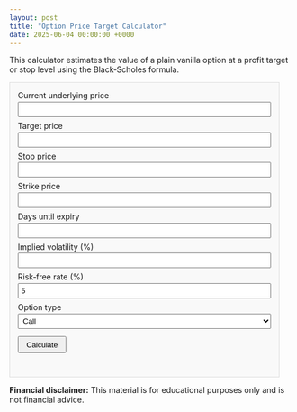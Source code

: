 ```yaml
---
layout: post
title: "Option Price Target Calculator"
date: 2025-06-04 00:00:00 +0000
---
```


<style>
.calc-box {
  max-width: 450px;
  padding: 1em;
  border: 1px solid #ddd;
  background: #f9f9f9;
}
.calc-box label {
  display: block;
  margin-bottom: 0.5em;
}
.calc-box input,
.calc-box select {
  width: 100%;
  padding: 0.3em;
  margin-top: 0.2em;
}
.calc-box button {
  margin-top: 0.5em;
  padding: 0.4em 1em;
}
</style>

<p>This calculator estimates the value of a plain vanilla option at a profit
 target or stop level using the Black‑Scholes formula.</p>

<div class="calc-box">
  <label>Current underlying price
    <input id="underlying" type="number" step="any" />
  </label>
  <label>Target price
    <input id="target" type="number" step="any" />
  </label>
  <label>Stop price
    <input id="stop" type="number" step="any" />
  </label>
  <label>Strike price
    <input id="strike" type="number" step="any" />
  </label>
  <label>Days until expiry
    <input id="days" type="number" step="any" />
  </label>
  <label>Implied volatility (%)
    <input id="iv" type="number" step="any" />
  </label>
  <label>Risk‑free rate (%)
    <input id="rate" type="number" step="any" value="5" />
  </label>
  <label>Option type
    <select id="otype">
      <option value="call">Call</option>
      <option value="put">Put</option>
    </select>
  </label>
  <button id="calc">Calculate</button>
  <pre id="result"></pre>
</div>

<script>
function normCdf(x) {
  var t = 1 / (1 + 0.2316419 * Math.abs(x));
  var d = 0.3989423 * Math.exp(-x * x / 2);
  var prob = d * t * (0.3193815 + t * (-0.3565638 + t * (1.781478 + t * (-1.821256 + t * 1.330274))));
  return x >= 0 ? 1 - prob : prob;
}

function normPdf(x) {
  return Math.exp(-0.5 * x * x) / Math.sqrt(2 * Math.PI);
  if (x >= 0) return 1 - prob; else return prob;
}

function blackScholes(S, K, T, r, sigma, type) {
  var d1 = (Math.log(S / K) + (r + 0.5 * sigma * sigma) * T) / (sigma * Math.sqrt(T));
  var d2 = d1 - sigma * Math.sqrt(T);
  if (type === 'call') {
    return S * normCdf(d1) - K * Math.exp(-r * T) * normCdf(d2);
  }
  return K * Math.exp(-r * T) * normCdf(-d2) - S * normCdf(-d1);
}

function blackScholesGreeks(S, K, T, r, sigma, type) {
  var d1 = (Math.log(S / K) + (r + 0.5 * sigma * sigma) * T) / (sigma * Math.sqrt(T));
  var d2 = d1 - sigma * Math.sqrt(T);
  var pdf = normPdf(d1);
  var delta = type === 'call' ? normCdf(d1) : normCdf(d1) - 1;
  var gamma = pdf / (S * sigma * Math.sqrt(T));
  var vega = S * pdf * Math.sqrt(T) / 100; // per 1% IV
  var thetaTerm = -(S * pdf * sigma) / (2 * Math.sqrt(T));
  var theta;
  if (type === 'call') {
    theta = (thetaTerm - r * K * Math.exp(-r * T) * normCdf(d2)) / 365;
  } else {
    theta = (thetaTerm + r * K * Math.exp(-r * T) * normCdf(-d2)) / 365;
  }
  return { delta: delta, gamma: gamma, vega: vega, theta: theta };
=======
  } else {
    return K * Math.exp(-r * T) * normCdf(-d2) - S * normCdf(-d1);
  }
}

document.getElementById('calc').addEventListener('click', function() {
  var S = parseFloat(document.getElementById('underlying').value);
  var target = parseFloat(document.getElementById('target').value);
  var stop = parseFloat(document.getElementById('stop').value);
  var K = parseFloat(document.getElementById('strike').value);
  var T = parseFloat(document.getElementById('days').value) / 365;
  var sigma = parseFloat(document.getElementById('iv').value) / 100;
  var r = parseFloat(document.getElementById('rate').value) / 100;
  var type = document.getElementById('otype').value;

  var current = blackScholes(S, K, T, r, sigma, type);
  var greeks = blackScholesGreeks(S, K, T, r, sigma, type);

  var approxTarget = current + greeks.delta * (target - S);
  var approxStop = current + greeks.delta * (stop - S);

  var targetVal = blackScholes(target, K, T, r, sigma, type);
  var stopVal = blackScholes(stop, K, T, r, sigma, type);

  document.getElementById('result').textContent =
    'Current option price: ' + current.toFixed(2) + '\n' +
    'Delta: ' + greeks.delta.toFixed(4) + ' Gamma: ' + greeks.gamma.toFixed(4) + '\n' +
    'Theta/day: ' + greeks.theta.toFixed(4) + ' Vega: ' + greeks.vega.toFixed(4) + '\n' +
    'Approx at target (delta): ' + approxTarget.toFixed(2) + '\n' +
    'Approx at stop (delta): ' + approxStop.toFixed(2) + '\n' +
    'Price at target (BS): ' + targetVal.toFixed(2) + '\n' +
    'Price at stop (BS): ' + stopVal.toFixed(2);
    'Price at target: ' + targetVal.toFixed(2) + '\n' +
    'Price at stop: ' + stopVal.toFixed(2);
});
</script>

**Financial disclaimer:** This material is for educational purposes only and is not financial advice.

